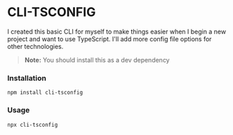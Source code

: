 # CLI-TSCONFIG

I created this basic CLI for myself to make things easier when I begin a new project and want to use TypeScript. I'll add more config file options for other technologies.

> **Note:** You should install this as a dev dependency

### Installation

<a name="installation"></a>

```shell
npm install cli-tsconfig
```

### Usage

<a name="installation"></a>

```shell
npx cli-tsconfig
```
